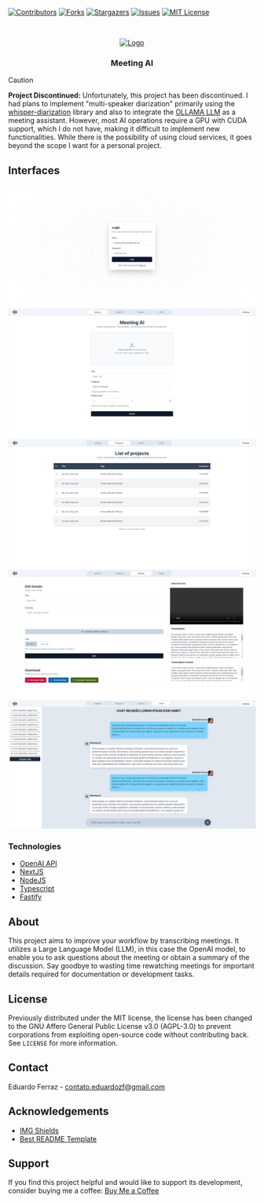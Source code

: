 <!-- PROJECT SHIELDS -->
[![Contributors][contributors-shield]][contributors-url]
[![Forks][forks-shield]][forks-url]
[![Stargazers][stars-shield]][stars-url]
[![Issues][issues-shield]][issues-url]
[![MIT License][license-shield]][license-url]

<!-- PROJECT LOGO -->
<br />
<p align="center">
  <a href="https://github.com/eduardozf/Meeting-Ai">
    <img src="https://cdn-icons-png.flaticon.com/512/4052/4052565.png" alt="Logo" width="80" height="80">
  </a>
  <h3 align="center">Meeting AI</h3>
</p>

> [!CAUTION]  
> **Project Discontinued:** Unfortunately, this project has been discontinued.
> I had plans to implement "multi-speaker diarization" primarily using the [whisper-diarization](https://github.com/MahmoudAshraf97/whisper-diarization) library and also to integrate the [OLLAMA LLM](https://github.com/ollama/ollama) as a meeting assistant.
> However, most AI operations require a GPU with CUDA support, which I do not have, making it difficult to implement new functionalities.
> While there is the possibility of using cloud services, it goes beyond the scope I want for a personal project.

## Interfaces
<img src="/github/exemple0.png"/>
<img src="/github/exemple1.png"/>
<img src="/github/exemple2.png"/>
<img src="/github/exemple3.png"/>
<img src="/github/exemple4.png"/>

### Technologies
* [OpenAI API](https://openai.com/blog/openai-api)
* [NextJS](https://nextjs.org/docs)
* [NodeJS](https://nodejs.org/en)
* [Typescript](https://www.typescriptlang.org/)
* [Fastify](https://fastify.dev/docs/)

<!-- ABOUT THE PROJECT -->
## About
<p align="left">
  This project aims to improve your workflow by transcribing meetings. It utilizes a Large Language Model (LLM), in this case the OpenAI model, to enable you to ask questions about the meeting or obtain a summary of the discussion. Say goodbye to wasting time rewatching meetings for important details required for documentation or development tasks.
</p>

<!-- LICENSE -->
## License
Previously distributed under the MIT license, the license has been changed to the GNU Affero General Public License v3.0 (AGPL-3.0) to prevent corporations from exploiting open-source code without contributing back. See `LICENSE` for more information.

<!-- CONTACT -->
## Contact
Eduardo Ferraz - contato.eduardozf@gmail.com

<!-- ACKNOWLEDGEMENTS -->
## Acknowledgements
* [IMG Shields](https://shields.io)
* [Best README Template](https://github.com/othneildrew/Best-README-Template)

## Support
If you find this project helpful and would like to support its development, consider buying me a coffee: [Buy Me a Coffee](https://www.buymeacoffee.com/eduardozf)

<!-- MARKDOWN LINKS & IMAGES -->
[contributors-shield]: https://img.shields.io/github/contributors/eduardozf/Meeting-Ai.svg?style=flat-square
[contributors-url]: https://github.com/eduardozf/Meeting-Ai/graphs/contributors
[forks-shield]: https://img.shields.io/github/forks/eduardozf/Meeting-Ai.svg?style=flat-square
[forks-url]: https://github.com/eduardozf/Meeting-Ai/network/members
[stars-shield]: https://img.shields.io/github/stars/eduardozf/Meeting-Ai.svg?style=flat-square
[stars-url]: https://github.com/eduardozf/Meeting-Ai/stargazers
[issues-shield]: https://img.shields.io/github/issues/eduardozf/Meeting-Ai.svg?style=flat-square
[issues-url]: https://github.com/eduardozf/Meeting-Ai/issues
[license-shield]: https://img.shields.io/github/license/eduardozf/Meeting-Ai.svg?style=flat-square
[license-url]: https://github.com/eduardozf/Meeting-Ai/blob/main/LICENSE.txt
